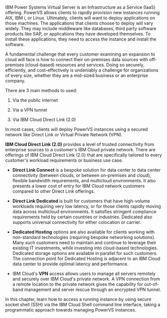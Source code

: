 IBM Power Systems Virtual Server is an Infrastructure as a Service (IaaS) offering. PowerVS allows clients to rapidly provision new instances running AIX, IBM i, or Linux. Ultimately, clients will want to deploy applications on those machines. The applications that clients choose to deploy will vary widely. They may include middleware like databases, third party software products like SAP, or applications they have developed themselves. To install these applications, they need to access the instance and install the software.

A fundamental challenge that every customer examining an expansion to cloud will face is how to connect their on-premises data sources with off-premises (cloud-based) resources and services. Doing so securely, efficiently, and cost-effectively is undeniably a challenge for organizations of every size, whether they are a mid-sized business or an enterprise company.

There are 3 main methods to used:

1. Via the public internet

2. Via a VPN tunnel

3. Via IBM Cloud Direct Link (2.0)

In most cases, clients will deploy PowerVS instances using a secured network like Direct Link or Virtual Private Network (VPN).

**IBM Cloud Direct Link (2.0)** provides a level of trusted connectivity from enterprise sources to a customer's IBM Cloud private network. There are offerings of IBM Cloud Direct Link (2.0) that are specifically tailored to every customer's workload requirements or business use case.

- **Direct Link Connect** is a bespoke solution for data center to data center connectivity (between clouds, or between on-premises and cloud), flexible bandwidth requirements, and multicloud environments. It also presents a lower cost of entry for IBM Cloud network customers compared to other Direct Link offerings.

- **Direct Link Dedicated** is built for customers that have high-volume workloads requiring very low latency, or for those clients rapidly moving data across multicloud environments. It satisfies stringent compliance requirements held by certain countries or industries. Dedicated also supports universal connectivity for either colocation or carrier.

- **Dedicated Hosting** options are also available for clients working with non-standard technologies (requiring bespoke networking solutions). Many such customers need to maintain and continue to leverage their existing IT investments, while investing into cloud-based technologies. Dedicated storage options are available in parallel for such customers. The connection point for Dedicated Hosting is adjacent to an IBM Cloud data center to provide optimal latency and performance.

- IBM Cloud's **VPN** access allows users to manage all servers remotely and securely over IBM Cloud's private network. A VPN connection from a remote location to the private network gives the capability for out-of-band management and server rescue through an encrypted VPN tunnel.

In this chapter, learn how to access a running instance by using secure socket shell (SSH) via the IBM Cloud Shell command line interface, taking a programmatic approach towards managing PowerVS instances.
